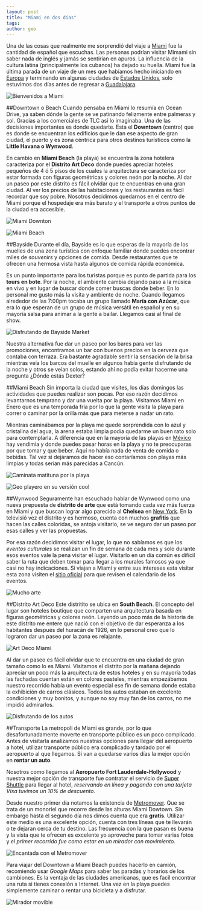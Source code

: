 ```yaml
---
layout: post
title: "Miami en dos días"
tags: 
author: geo
---
```

Una de las cosas que realmente me sorprendió del viaje a [Miami](/tag/miami) fue la cantidad de español que escuchas. Las personas podrían visitar Mimami sin saber nada de inglés y jamás se sentirían en apuros. La influencia de la cultura latina (principalmente los cubanos) ha dejado su huella. Miami fue la última parada de un viaje de un mes que habíamos hecho iniciando en [Europa](/tag/europa) y terminando en algunas ciudades de [Estados Unidos](/tag/estados-unidos), solo estuvimos dos días antes de regresar a [Guadalajara](/tag/guadalajara).

![Bienvenidos a Miami](/content/images/2015/03/2015-01-18-09-00-04-1.jpg)

##Downtown o Beach
Cuando pensaba en Miami lo resumía en Ocean Drive, ya saben dónde la gente se ve patinando felizmente entre palmeras y sol. Gracias a los comerciales de TLC así lo imaginaba. Una de las decisiones importantes es donde quedarte. Esta el **Downtown** (centro) que es donde se encuentran los edificios que le dan ese aspecto de gran ciudad, el puerto y es zona céntrica para otros destinos turísticos como la **Little Havana o Wynwood**. 

En cambio en **Miami Beach** (la playa) se encuentra la zona hotelera caracteriza por el **Distrito Art Deco** donde puedes apreciar hoteles pequeños de 4 ó 5 pisos de los cuales la arquitectura se caracteriza por estar formada con figuras geométricas y colores neón por la noche. Al dar un paseo por este distrito es fácil olvidar que te encuentras en una gran ciudad. Al ver los precios de las habitaciones y los restaurantes es fácil recordar que soy pobre. Nosotros decidimos quedarnos en el centro de Miami porque el hospedaje era más barato y el transporte a otros puntos de la ciudad era accesible.

![Miami Downton](/content/images/2015/03/2015-01-16-14-05-56-1.jpg)

![Miami Beach](/content/images/2015/03/2015-01-17-13-08-31-1.jpg)

##Bayside
Durante el día, Bayside es lo que esperas de la mayoría de los muelles de una zona turística con enfoque familiar donde puedes encontrar miles de *souvenirs* y opciones de comida. Desde restaurantes que te ofrecen una hermosa vista hasta algunos de comida rápida económica. 

Es un punto importante para los turistas porque es punto de partida para los **tours en bote**. Por la noche, el ambiente cambia dejando paso a la música en vivo y en lugar de buscar donde comer buscas donde beber. En lo personal me gusto más la visita y ambiente de noche. Cuando llegamos alrededor de las 7:00pm tocaba un grupo llamado **María con Azúcar**, que era lo que esperan de un grupo de música versátil en español y en su mayoría salsa para animar a la gente a bailar. Llegamos casi al final de show. 

![Disfrutando de Bayside Market](/content/images/2015/03/2015-01-16-17-57-31-2.jpg)

Nuestra alternativa fue dar un paseo por los bares para ver las promociones, encontramos un bar con buenos precios en la cerveza que contaba con terraza. Era bastante agradable sentir la sensación de la brisa mientras veía los barcos del muelle en algunos había gente disfrutando de la noche y otros se veían solos, estando ahí no podía evitar hacerme una pregunta ¿Dónde estás Dexter?

##Miami Beach
Sin importa la ciudad que visites, los días domingos las actividades que puedes realizar son pocas. Por eso razón decidimos levantarnos temprano y dar una vuelta por la playa. Visitamos Miami en Enero que es una temporada fría por lo que la gente visita la playa para correr o caminar por la orilla más que para meterse a nadar un rato. 

Mientras caminábamos por la playa me quede sorprendida con lo azul y cristalina del agua, la arena estaba limpia podía quedarme un buen rato solo para contemplarla. A diferencia que en la mayoría de las playas en [México](/tag/mexico) hay vendimia y donde puedes pasar horas en la playa y no te preocuparas por que tomar y que beber. Aquí no había nada de venta de comida o bebidas. Tal vez si dejáramos de hacer eso contaríamos con playas más limpias y todas serían más parecidas a Cancún.

![Caminata matituna por la playa](/content/images/2015/03/2015-01-17-09-59-31-1.jpg)

![Geo playero en su versión cool](/content/images/2015/03/2015-01-17-09-42-56-1.jpg)

##Wynwood
Seguramente han escuchado hablar de Wynwood como una nueva prepuesta de **distrito de arte** que está tomando cada vez más fuerza en Miami y que buscan lograr algo parecido al **Chelsea** en [New York](/tag/new-york). En la televisió  vez el distrito y es hermoso, cuenta con muchos **grafitis** que hacen las calles coloridas, se antoja visitarlo, se ve seguro dar un paseo por esas calles y ver las propuestas. 

Por esa razón decidimos visitar el lugar, lo que no sabíamos es que los *eventos culturales* se realizan un fin de semana de cada mes y solo durante esos eventos vale la pena visitar el lugar. Visitarlo en un día común es difícil saber la ruta que deben tomar para llegar a los murales famosos ya que casi no hay indicaciones. Si viajan a Miami y entre sus intereses esta visitar esta zona visiten el [sitio oficial](http://wynwoodmiami.com/home.php) para que revisen el calendario de los eventos.

![Mucho arte](/content/images/2015/03/2015-01-16-17-09-38-1.jpg)

##Distrito Art Deco
Este distritito se ubica en **South Beach**. El concepto del lugar son hoteles boutique que comparten una arquitectura basada en figuras geométricas y colores neón. Leyendo un poco más de la historia de este distrito me entere que nació con el objetivo de dar esperanza a los habitantes después del huracán de 1926, en lo personal creo que lo lograron dar un paseo por la zona es relajante. 

![Art Deco Miami](/content/images/2015/03/2015-01-17-12-03-41-1.jpg)

Al dar un paseo es fácil olvidar que te encuentra en una ciudad de gran tamaño como lo es Miami. Visitamos el distrito por la mañana dejando apreciar un poco más la arquitectura de estos hoteles y en su mayoría todas las fachadas cuentan están en colores pasteles, mientras empezábamos nuestro recorrido había un evento especial ese fin de semana donde estaba la exhibición de carros clásicos. Todos los autos estaban en excelente condiciones y muy bonitos, y aunque no soy muy fan de los carros, no me impidió admirarlos.  

![Disfrutando de los autos](/content/images/2015/03/2015-01-17-11-58-57-1.jpg)

##Transporte
La metropoli de Miami es grande, por lo que desafortunadamente moverte en transporte público es un poco complicado. Antes de visitarla analizamos nuestras opciones para llegar del aeropuerto a hotel, utilizar transporte público era complicado y tardado por el aeropuerto al que llegamos. Si van a quedarse varios días la mejor opción en **rentar un auto**. 

Nosotros como llegamos al **Aeropuerto Fort Lauderdale-Hollywood** y nuestra mejor opción de transporte fue contratar el servicio de [Super Shuttle](https://www.supershuttle.com/) para llegar al hotel, *reservando en línea y pagando con una tarjeta Visa tuvimos un 10% de descuento*. 

Desde nuestro primer día notamos la existencia de [Metromover](http://www.miamidade.gov/transit/metromover.asp). Que se trata de un monoriel que recorre desde las alturas Miami Dowtown. Sin embargo hasta el segundo día nos dimos cuenta que era **gratis**. Utilizar este medio es una excelente opción, cuenta con tres líneas que te llevarán o te dejaran cerca de tu destino. Las frecuencia con la que pasan es buena y la vista que te ofrecen es excelente yo aproveche para tomar varias fotos y *el primer recorrido fue como estar en un mirador con movimiento*. 

![Encantada con el Metromover](/content/images/2015/03/2015-01-16-13-41-10-1.jpg)

Para viajar del Downtown a Miami Beach puedes hacerlo en camión, recomiendo usar *Google Maps* para saber las paradas y horarios de los cambiones. Es la ventaja de las ciudades americanas, que es facil encontrar una ruta si tienes conexión a Internet. Una vez en la playa puedes simplemente caminar o rentar una bicicleta y a disfrutar.

![Mirador movible](/content/images/2015/03/2015-01-16-13-38-30-1.jpg)